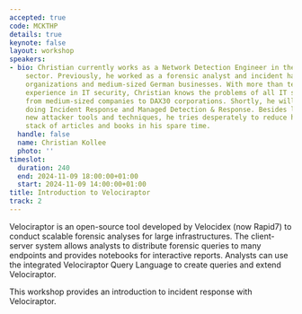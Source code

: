 ```yaml
---
accepted: true
code: MCKTHP
details: true
keynote: false
layout: workshop
speakers:
- bio: Christian currently works as a Network Detection Engineer in the German finance
    sector. Previously, he worked as a forensic analyst and incident handler in international
    organizations and medium-sized German businesses. With more than ten years of
    experience in IT security, Christian knows the problems of all IT security types,
    from medium-sized companies to DAX30 corporations. Shortly, he will join a company
    doing Incident Response and Managed Detection & Response. Besides learning about
    new attacker tools and techniques, he tries desperately to reduce his ever-growing
    stack of articles and books in his spare time.
  handle: false
  name: Christian Kollee
  photo: ''
timeslot:
  duration: 240
  end: 2024-11-09 18:00:00+01:00
  start: 2024-11-09 14:00:00+01:00
title: Introduction to Velociraptor
track: 2
---
```


Velociraptor is an open-source tool developed by Velocidex (now Rapid7) to conduct scalable forensic analyses for large infrastructures.
The client-server system allows analysts to distribute forensic queries to many endpoints and provides notebooks for interactive reports.
Analysts can use the integrated Velociraptor Query Language to create queries and extend Velociraptor.

This workshop provides an introduction to incident response with Velociraptor.